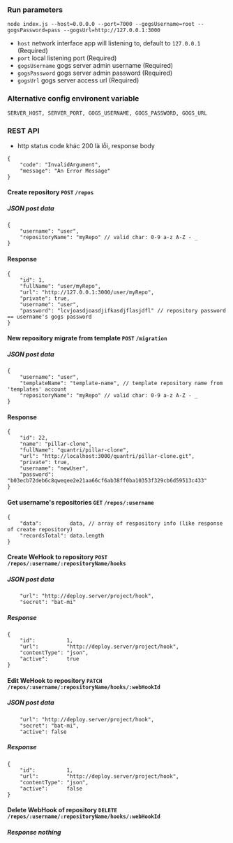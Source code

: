 ### Run parameters
`node index.js --host=0.0.0.0 --port=7000 --gogsUsername=root --gogsPassword=pass --gogsUrl=http://127.0.0.1:3000`
* `host` network interface app will listening to, default to `127.0.0.1` (Required)
* `port` local listening port (Required)
* `gogsUsername` gogs server admin username (Required)
* `gogsPassword` gogs server admin password (Required)
* `gogsUrl` gogs server access url (Required)

### Alternative config environent variable
`SERVER_HOST, SERVER_PORT, GOGS_USERNAME, GOGS_PASSWORD, GOGS_URL`

### REST API
* http status code khác 200 là lỗi, response body
```
{
    "code": "InvalidArgument",
    "message": "An Error Message"
}
```

#### Create repository `POST` `/repos`
##### JSON post data
```
{
    "username": "user",
    "repositoryName": "myRepo" // valid char: 0-9 a-z A-Z - _
}
```
#### Response
```
{
    "id": 1,
    "fullName": "user/myRepo",
    "url": "http://127.0.0.1:3000/user/myRepo",
    "private": true,
    "username": "user",
    "password": "lcvjoasdjoasdjifkasdjflasjdfl" // repository password == username's gogs password
}
```

#### New repository migrate from template `POST` `/migration`
##### JSON post data
```
{
    "username": "user",
    "templateName": "template-name", // template repository name from 'templates' account
    "repositoryName": "myRepo" // valid char: 0-9 a-z A-Z - _
}
```
#### Response
```
{
	"id": 22,
	"name": "pillar-clone",
	"fullName": "quantri/pillar-clone",
	"url": "http://localhost:3000/quantri/pillar-clone.git",
	"private": true,
	"username": "newUser",
	"password": "b03ecb72deb6c8qweqee2e21aa66cf6ab38ff0ba10353f329cb6d59513c433"
}
```

#### Get username's repositories `GET` `/repos/:username`
```
{
    "data":         data, // array of respository info (like response of create repository)
    "recordsTotal": data.length
}
```

#### Create WeHook to repository `POST` `/repos/:username/:repositoryName/hooks`
##### JSON post data
```
    "url": "http://deploy.server/project/hook",
    "secret": "bat-mi"
```
##### Response
```
{
    "id":          1,
    "url":         "http://deploy.server/project/hook",
    "contentType": "json",
    "active":      true
}
```

#### Edit WeHook to repository `PATCH` `/repos/:username/:repositoryName/hooks/:webHookId`
##### JSON post data
```
    "url": "http://deploy.server/project/hook",
    "secret": "bat-mi",
    "active": false
```
##### Response
```
{
    "id":          1,
    "url":         "http://deploy.server/project/hook",
    "contentType": "json",
    "active":      false
}
```

#### Delete WebHook of repository `DELETE` `/repos/:username/:repositoryName/hooks/:webHookId`
##### Response nothing
